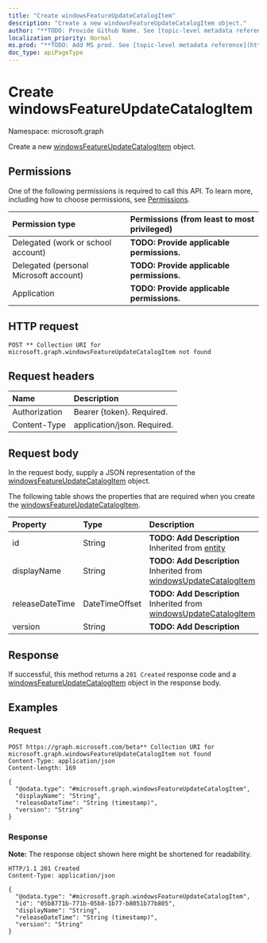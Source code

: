 ```yaml
---
title: "Create windowsFeatureUpdateCatalogItem"
description: "Create a new windowsFeatureUpdateCatalogItem object."
author: "**TODO: Provide Github Name. See [topic-level metadata reference](https://msgo.azurewebsites.net/add/document/guidelines/metadata.html#topic-level-metadata)**"
localization_priority: Normal
ms.prod: "**TODO: Add MS prod. See [topic-level metadata reference](https://msgo.azurewebsites.net/add/document/guidelines/metadata.html#topic-level-metadata)**"
doc_type: apiPageType
---
```


# Create windowsFeatureUpdateCatalogItem
Namespace: microsoft.graph

Create a new [windowsFeatureUpdateCatalogItem](../resources/intune-windowsfeatureupdatecatalogitem.md) object.

## Permissions
One of the following permissions is required to call this API. To learn more, including how to choose permissions, see [Permissions](/graph/permissions-reference).

|Permission type|Permissions (from least to most privileged)|
|:---|:---|
|Delegated (work or school account)|**TODO: Provide applicable permissions.**|
|Delegated (personal Microsoft account)|**TODO: Provide applicable permissions.**|
|Application|**TODO: Provide applicable permissions.**|

## HTTP request

<!-- {
  "blockType": "ignored"
}
-->
``` http
POST ** Collection URI for microsoft.graph.windowsFeatureUpdateCatalogItem not found
```

## Request headers
|Name|Description|
|:---|:---|
|Authorization|Bearer {token}. Required.|
|Content-Type|application/json. Required.|

## Request body
In the request body, supply a JSON representation of the [windowsFeatureUpdateCatalogItem](../resources/intune-windowsfeatureupdatecatalogitem.md) object.

The following table shows the properties that are required when you create the [windowsFeatureUpdateCatalogItem](../resources/intune-windowsfeatureupdatecatalogitem.md).

|Property|Type|Description|
|:---|:---|:---|
|id|String|**TODO: Add Description** Inherited from [entity](../resources/entity.md)|
|displayName|String|**TODO: Add Description** Inherited from [windowsUpdateCatalogItem](../resources/intune-windowsupdatecatalogitem.md)|
|releaseDateTime|DateTimeOffset|**TODO: Add Description** Inherited from [windowsUpdateCatalogItem](../resources/intune-windowsupdatecatalogitem.md)|
|version|String|**TODO: Add Description**|



## Response

If successful, this method returns a `201 Created` response code and a [windowsFeatureUpdateCatalogItem](../resources/intune-windowsfeatureupdatecatalogitem.md) object in the response body.

## Examples

### Request
<!-- {
  "blockType": "request",
  "name": "create_windowsfeatureupdatecatalogitem_from_"
}
-->
``` http
POST https://graph.microsoft.com/beta** Collection URI for microsoft.graph.windowsFeatureUpdateCatalogItem not found
Content-Type: application/json
Content-length: 169

{
  "@odata.type": "#microsoft.graph.windowsFeatureUpdateCatalogItem",
  "displayName": "String",
  "releaseDateTime": "String (timestamp)",
  "version": "String"
}
```


### Response
**Note:** The response object shown here might be shortened for readability.
<!-- {
  "blockType": "response",
  "truncated": true,
  "@odata.type": "microsoft.graph.windowsFeatureUpdateCatalogItem"
}
-->
``` http
HTTP/1.1 201 Created
Content-Type: application/json

{
  "@odata.type": "#microsoft.graph.windowsFeatureUpdateCatalogItem",
  "id": "05b8771b-771b-05b8-1b77-b8051b77b805",
  "displayName": "String",
  "releaseDateTime": "String (timestamp)",
  "version": "String"
}
```

